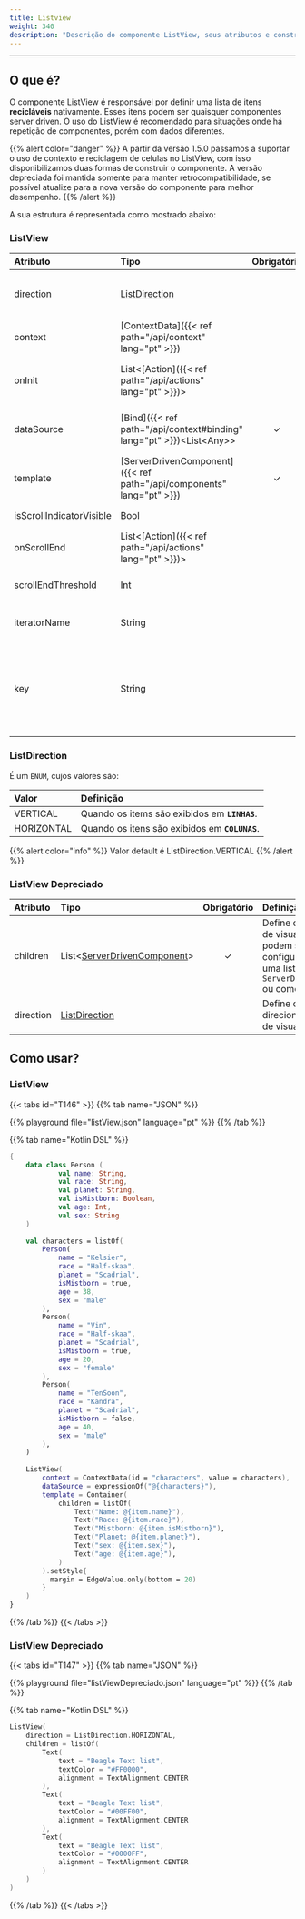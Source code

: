 ```yaml
---
title: Listview
weight: 340
description: "Descrição do componente ListView, seus atributos e construtores"
---
```


---

## O que é?

O componente ListView é responsável por definir uma lista de itens **recicláveis** nativamente. Esses itens podem ser quaisquer componentes server driven. O uso do ListView é recomendado para situações onde há repetição de componentes, porém com dados diferentes.

{{% alert color="danger" %}}
A partir da versão 1.5.0 passamos a suportar o uso de contexto e reciclagem de celulas no ListView, com isso disponibilizamos duas formas de construir o componente. A versão depreciada foi mantida somente para manter retrocompatibilidade, se possível atualize para a nova versão do componente para melhor desempenho.
{{% /alert %}}

A sua estrutura é representada como mostrado abaixo:

### ListView

| Atributo           | Tipo                                                        | Obrigatório | Definição                                                                                                                           |
| :----------------- | :---------------------------------------------------------- | :---------: | :---------------------------------------------------------------------------------------------------------------------------------- |
| direction          | [ListDirection](#listdirection)                             |             | Define o direcionamento em que os items da lista são exibidos.                                                                      |
| context            | [ContextData]({{< ref path="/api/context" lang="pt" >}})                         |             | Define o contexto do componente.                                                                                                    |
| onInit             | List&lt;[Action]({{< ref path="/api/actions" lang="pt" >}})&gt;                  |             | Lista de ações a serem executadas assim que o componente é exibido.                                                                 |
| dataSource         | [Bind]({{< ref path="/api/context#binding" lang="pt" >}})&lt;List&lt;Any&gt;&gt; |      ✓      | Expressão que aponta para uma lista de valores usados para popular o componete.                                                     |
| template           | [ServerDrivenComponent]({{< ref path="/api/components" lang="pt" >}})            |      ✓      | Representa cada celula na lista através de um `ServerDrivenComponent`.                                                              |
| isScrollIndicatorVisible | Bool | | Define se a barra de scroll é visivel.|
| onScrollEnd        | List&lt;[Action]({{< ref path="/api/actions" lang="pt" >}})&gt;                  |             | Lista de ações executadas quando a lista chega ao fim.                                                                              |
| scrollEndThreshold |  Int                                                         |             | Define a porcentagem rolada da lista para disparar o `onScrollEnd`.                                                                 |
| iteratorName       | String                                                      |             | É o identificador do contexto de cada célula.                                                                                       |
| key                | String                                                      |             | Aponta para um valor único presente em cada item do `dataSource` para ser usado como um sufixo nos ids dos componentes do template. |

### ListDirection

É um `ENUM`, cujos valores são:

| **Valor**  | **Definição**                                  |
| :--------- | :--------------------------------------------- |
| VERTICAL   | Quando os items são exibidos em **`LINHAS`**.  |
| HORIZONTAL | Quando os itens são exibidos em **`COLUNAS`**. |

{{% alert color="info" %}}
Valor default é ListDirection.VERTICAL
{{% /alert %}}

### ListView Depreciado

<table>
  <thead>
    <tr>
      <th style="text-align:left">Atributo</th>
      <th style="text-align:left">Tipo</th>
      <th style="text-align:center">Obrigat&#xF3;rio</th>
      <th style="text-align:left">Defini&#xE7;&#xE3;o</th>
    </tr>
  </thead>
  <tbody>
    <tr>
      <td style="text-align:left">children</td>
      <td style="text-align:left">List&lt;<a href="../">ServerDrivenComponent</a>&gt;</td>
      <td style="text-align:center">&#x2713;</td>
      <td style="text-align:left">
        Define os itens da lista de visualiza&#xE7;&#xE3;o. Eles podem ser configurados
          como uma lista de <code>ServerDrivenComponents</code> ou como <code>views.</code>
      </td>
    </tr>
    <tr>
      <td style="text-align:left">direction</td>
      <td style="text-align:left"><a href="listview#listdirection">ListDirection</a>
      </td>
      <td style="text-align:center"></td>
      <td style="text-align:left">Define o direcionamento da lista de visualiza&#xE7;&#xE3;o.</td>
    </tr>
  </tbody>
</table>

## Como usar?

### ListView

{{< tabs id="T146" >}}
{{% tab name="JSON" %}}

<!-- json-playground:listView.json
{
  "_beagleComponent_": "beagle:listView",
  "direction": "VERTICAL",
  "dataSource": [
    {
      "name": "Kelsier",
      "race": "Half-skaa",
      "planet": "Scadrial",
      "isMistborn": true,
      "age": 38,
      "sex": "male"
    },
    {
      "name": "Vin",
      "race": "Half-skaa",
      "planet": "Scadrial",
      "isMistborn": true,
      "age": 20,
      "sex": "female"
    },
    {
      "name": "TenSoon",
      "race": "Kandra",
      "planet": "Scadrial",
      "isMistborn": false,
      "age": 40,
      "sex": "male"
    }
  ],
  "template": {
    "_beagleComponent_": "beagle:container",
    "style": {
      "margin": {
        "bottom": {
          "value": 20,
          "type": "REAL"
        }
      }
    },
    "children": [
      {
        "_beagleComponent_": "beagle:text",
        "text": "Name: @{item.name}"
      },
      {
        "_beagleComponent_": "beagle:text",
        "text": "Race: @{item.race}"
      },
      {
        "_beagleComponent_": "beagle:text",
        "text": "Mistborn: @{item.isMistborn}"
      },
      {
        "_beagleComponent_": "beagle:text",
        "text": "Planet: @{item.planet}"
      },
      {
        "_beagleComponent_": "beagle:text",
        "text": "sex: @{item.sex}"
      },
      {
        "_beagleComponent_": "beagle:text",
        "text": "age: @{item.age}"
      }
    ]
  }
}
-->

{{% playground file="listView.json" language="pt" %}}
{{% /tab %}}

{{% tab name="Kotlin DSL" %}}

```kotlin
{
    data class Person (
            val name: String,
            val race: String,
            val planet: String,
            val isMistborn: Boolean,
            val age: Int,
            val sex: String
    )
    
    val characters = listOf(
        Person(
            name = "Kelsier",
            race = "Half-skaa",
            planet = "Scadrial",
            isMistborn = true,
            age = 38,
            sex = "male"
        ),
        Person(
            name = "Vin",
            race = "Half-skaa",
            planet = "Scadrial",
            isMistborn = true,
            age = 20,
            sex = "female"
        ),
        Person(
            name = "TenSoon",
            race = "Kandra",
            planet = "Scadrial",
            isMistborn = false,
            age = 40,
            sex = "male"
        ),
    )
    
    ListView(
        context = ContextData(id = "characters", value = characters),
        dataSource = expressionOf("@{characters}"),
        template = Container(
            children = listOf(
                Text("Name: @{item.name}"),
                Text("Race: @{item.race}"),
                Text("Mistborn: @{item.isMistborn}"),
                Text("Planet: @{item.planet}"),
                Text("sex: @{item.sex}"),
                Text("age: @{item.age}"),
            )
        ).setStyle{
          margin = EdgeValue.only(bottom = 20)
        }
    )
}
```

{{% /tab %}}
{{< /tabs >}}

### ListView Depreciado

{{< tabs id="T147" >}}
{{% tab name="JSON" %}}

<!-- json-playground:listViewDepreciado.json
{
  "_beagleComponent_": "beagle:listView",
  "children": [
    {
      "_beagleComponent_": "beagle:text",
      "text": "Beagle Text list",
      "textColor": "#FF0000",
      "alignment": "CENTER"
    },
    {
      "_beagleComponent_": "beagle:text",
      "text": "Beagle Text list",
      "textColor": "#00FF00",
      "alignment": "CENTER"
    },
    {
      "_beagleComponent_": "beagle:text",
      "text": "Beagle Text list",
      "textColor": "#0000FF",
      "alignment": "CENTER"
    }
  ],
  "direction": "HORIZONTAL"
}
-->

{{% playground file="listViewDepreciado.json" language="pt" %}}
{{% /tab %}}

{{% tab name="Kotlin DSL" %}}

```kotlin
ListView(
    direction = ListDirection.HORIZONTAL,
    children = listOf(
        Text(
            text = "Beagle Text list",
            textColor = "#FF0000",
            alignment = TextAlignment.CENTER
        ),
        Text(
            text = "Beagle Text list",
            textColor = "#00FF00",
            alignment = TextAlignment.CENTER
        ),
        Text(
            text = "Beagle Text list",
            textColor = "#0000FF",
            alignment = TextAlignment.CENTER
        )
    )
)
```

{{% /tab %}}
{{< /tabs >}}
